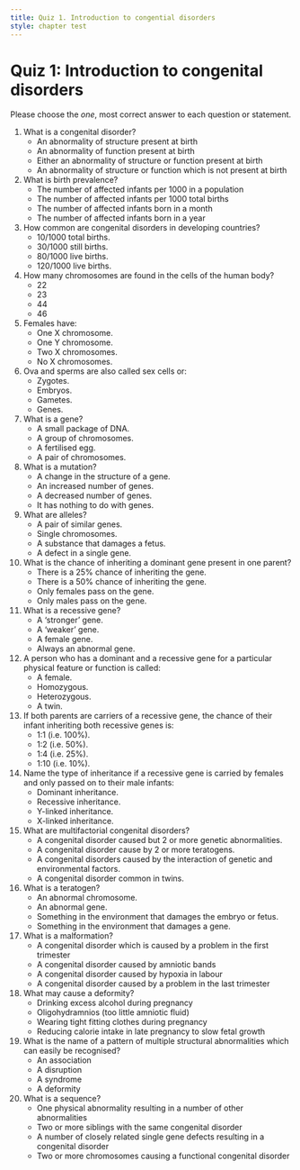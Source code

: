 ```yaml
---
title: Quiz 1. Introduction to congential disorders
style: chapter test
---
```


# Quiz 1: Introduction to congenital disorders

Please choose the *one*, most correct answer to each question or statement.

1.	What is a congenital disorder?
	-	An abnormality of structure present at birth
	-	An abnormality of function present at birth
	+	Either an abnormality of structure or function present at birth
	-	An abnormality of structure or function which is not present at birth
2.	What is birth prevalence?
	+	The number of affected infants per 1000 in a population
	-	The number of affected infants per 1000 total births
	-	The number of affected infants born in a month
	-	The number of affected infants born in a year
3.	How common are congenital disorders in developing countries?
	-	10/1000 total births.
	-	30/1000 still births.
	+	80/1000 live births.
	-	120/1000 live births.
4.	How many chromosomes are found in the cells of the human body?
	-	22
	-	23
	-	44
	+	46
5.	Females have:
	-	One X chromosome.
	-	One Y chromosome.
	+	Two X chromosomes.
	-	No X chromosomes.
6.	Ova and sperms are also called sex cells or:
	-	Zygotes.
	-	Embryos.
	+	Gametes.
	-	Genes.
7.	What is a gene?
	+	A small package of DNA.
	-	A group of chromosomes.
	-	A fertilised egg.
	-	A pair of chromosomes.
8.	What is a mutation?
	+	A change in the structure of a gene.
	-	An increased number of genes.
	-	A decreased number of genes.
	-	It has nothing to do with genes.
9.	What are alleles?
	+	A pair of similar genes.
	-	Single chromosomes.
	-	A substance that damages a fetus.
	-	A defect in a single gene.
10.	What is the chance of inheriting a dominant gene present in one parent?
	-	There is a 25% chance of inheriting the gene.
	+	There is a 50% chance of inheriting the gene.
	-	Only females pass on the gene.
	-	Only males pass on the gene.
11.	What is a recessive gene?
	-	A ‘stronger’ gene.
	+	A ‘weaker’ gene.
	-	A female gene.
	-	Always an abnormal gene.
12.	A person who has a dominant and a recessive gene for a particular physical feature or function is called:
	-	A female.
	-	Homozygous.
	+	Heterozygous.
	-	A twin.
13.	If both parents are carriers of a recessive gene, the chance of their infant inheriting both recessive genes is:
	-	1:1 (i.e. 100%).
	-	1:2 (i.e. 50%).
	+	1:4 (i.e. 25%).
	-	1:10 (i.e. 10%).
14.	Name the type of inheritance if a recessive gene is carried by females and only passed on to their male infants:
	-	Dominant inheritance.
	-	Recessive inheritance.
	-	Y-linked inheritance.
	+	X-linked inheritance.
15.	What are multifactorial congenital disorders?
	-	A congenital disorder caused but 2 or more genetic abnormalities.
	-	A congenital disorder cause by 2 or more teratogens.
	+	A congenital disorders caused by the interaction of genetic and environmental factors.
	-	A congenital disorder common in twins.
16.	What is a teratogen?
	-	An abnormal chromosome.
	-	An abnormal gene.
	+	Something in the environment that damages the embryo or fetus.
	-	Something in the environment that damages a gene.
17. What is a malformation?
	+	A congenital disorder which is caused by a problem in the first trimester
	-	A congenital disorder caused by amniotic bands
	-	A congenital disorder caused by hypoxia in labour
	-	A congenital disorder caused by a problem in the last trimester
18.	What may cause a deformity?
	-	Drinking excess alcohol during pregnancy
	+	Oligohydramnios (too little amniotic fluid)
	-	Wearing tight fitting clothes during pregnancy
	-	Reducing calorie intake in late pregnancy to slow fetal growth
19. What is the name of a pattern of multiple structural abnormalities which can easily be recognised?
	-	An association
	-	A disruption
	+	A syndrome
	-	A deformity
20.	What is a sequence?
	+	One physical abnormality resulting in a number of other abnormalities
	-	Two or more siblings with the same congenital disorder
	-	A number of closely related single gene defects resulting in a congenital disorder
	-	Two or more chromosomes causing a functional congenital disorder